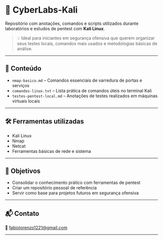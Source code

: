 # 🔐 CyberLabs-Kali

Repositório com anotações, comandos e scripts utilizados durante laboratórios e estudos de pentest com **Kali Linux**.

> 💡 Ideal para iniciantes em segurança ofensiva que querem organizar seus testes locais, comandos mais usados e metodologias básicas de análise.

---

## 📁 Conteúdo

- `nmap-basico.md` – Comandos essenciais de varredura de portas e serviços
- `comandos-linux.txt` – Lista prática de comandos úteis no terminal Kali
- `testes-pentest-local.md` – Anotações de testes realizados em máquinas virtuais locais

---

## 🛠️ Ferramentas utilizadas

- Kali Linux
- Nmap
- Netcat
- Ferramentas básicas de rede e sistema

---

## 📌 Objetivos

- Consolidar o conhecimento prático com ferramentas de pentest
- Criar um repositório pessoal de referência
- Servir como base para projetos futuros em segurança ofensiva

---

## 📬 Contato

📧 [fabiolorenzo1221@gmail.com](mailto:fabiolorenzo1221@gmail.com)

---
